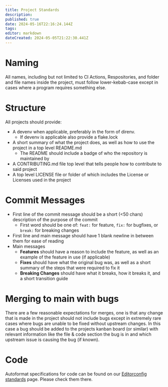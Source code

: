 ```yaml
---
title: Project Standards
description: 
published: true
date: 2024-05-16T22:16:24.144Z
tags: 
editor: markdown
dateCreated: 2024-05-05T21:22:30.441Z
---
```


# Naming
All names, including but not limited to CI Actions, Respositories, and folder and file names inside the project, must follow lower-kebab-case except in cases where a program requires something else.

# Structure
All projects should provide:
- A devenv when applicable, preferably in the form of direnv.
	- If devenv is applicable also provide a flake.lock
- A short summary of what the project does, as well as how to use the project in a top level README.​md
	- The README should include a badge of who the repository is maintained by
- A CONTRIBUTING.​md file top level that tells people how to contribute to said project
- A top level LICENSE file or folder of which includes the License or Licenses used in the project

# Commit Messages
- First line of the commit message should be a short (<50 chars) description of the purpose of the commit
	- First word should be one of: `feat:` for feature, `fix:` for bugfixes, or `break:` for breaking changes
- First line and main message should have 1 blank newline in between them for ease of reading
- Main messages
	- **Features** should have a reason to include the feature, as well as an example of the feature in use (if applicable)
  - **Fixes** should have what the original bug was, as well as a short summary of the steps that were required to fix it
  - **Breaking Changes** should have what it breaks, how it breaks it, and a short transition guide

# Merging to main with bugs
There are a few reasonable expectations for merges, one is that any change that is made in the project should not include bugs except in extremely rare cases where bugs are unable to be fixed without upstream changes. In this case a bug should be added to the projects kanban board (or similar) with relevant information like the file & code section the bug is in and which upstream issue is causing the bug (if known).

# Code
Autoformat specifications for code can be found on our [Editorconfig standards](https://wiki.auxolotl.org/contributing/formatting/editorconfig) page. Please check them there.